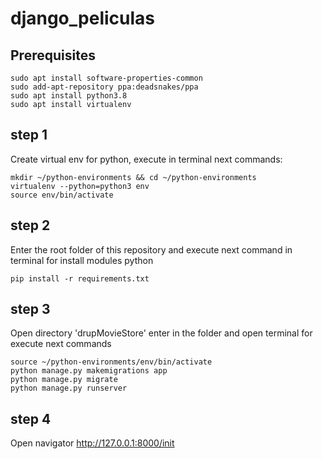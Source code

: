 # django_peliculas

## Prerequisites

```
sudo apt install software-properties-common
sudo add-apt-repository ppa:deadsnakes/ppa
sudo apt install python3.8
sudo apt install virtualenv

```

## step 1
Create virtual env for python, execute in terminal next commands:


```
mkdir ~/python-environments && cd ~/python-environments
virtualenv --python=python3 env
source env/bin/activate

```


## step 2
Enter the root folder of this repository and execute 
next command in terminal for install modules python

```
pip install -r requirements.txt

```


## step 3
Open directory 'drupMovieStore' enter in the folder and open terminal for execute next commands

```
source ~/python-environments/env/bin/activate
python manage.py makemigrations app
python manage.py migrate
python manage.py runserver

```

## step 4
Open navigator http://127.0.0.1:8000/init